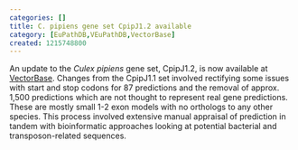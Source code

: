 ```yaml
---
categories: []
title: C. pipiens gene set CpipJ1.2 available
category: [EuPathDB,VEuPathDB,VectorBase]
created: 1215748800
---
```

An update to the <i>Culex pipiens</i> gene set, CpipJ1.2, is now available at <a href="/organisms/culex-quinquefasciatus">VectorBase</a>. Changes from the CpipJ1.1 set involved rectifying some issues with start and stop codons for 87 predictions and the removal of approx. 1,500 predictions which are not thought to represent real gene predictions. These are mostly small 1-2 exon models with no orthologs to any other species. This process involved extensive manual appraisal of prediction in tandem with bioinformatic approaches looking at potential bacterial and transposon-related  sequences.
